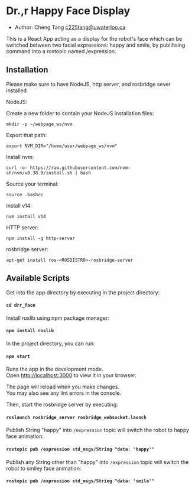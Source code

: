 # Dr.,r Happy Face Display

* Author: Cheng Tang <c225tang@uwaterloo.ca>

This is a React App acting as a display for the robot's face which can be switched between two facial expressions: happy and smile, by publihsing command into a rostopic named /expression. 

## Installation

Please make sure to have NodeJS, http server, and rosbridge sever installed.

NodeJS:

Create a new folder to contain your NodeJS installation files:

`mkdir -p ~/webpage_ws/nvm`

Export that path:

`export NVM_DIR="/home/user/webpage_ws/nvm"`

Install nvm:

`curl -o- https://raw.githubusercontent.com/nvm-sh/nvm/v0.38.0/install.sh | bash`

Source your terminal:

`source .bashrc`

Install v14:

`nvm install v14`

HTTP server:

`npm install -g http-server`

rosbridge server:

`apt-get install ros-<ROSDISTRO>-rosbridge-server`

## Available Scripts

Get into the app directory by executing in the project directory:

#### `cd drr_face`

Install roslib using npm package manager:

#### `npm install roslib`

In the project directory, you can run:

#### `npm start`

Runs the app in the development mode.\
Open [http://localhost:3000](http://localhost:3000) to view it in your browser.

The page will reload when you make changes.\
You may also see any lint errors in the console.

Then, start the rosbridge server by executing: 

#### `roslaunch rosbridge_server rosbridge_websocket.launch`

Publish String "happy" into `/expression` topic will switch the robot to happy face animation:

#### `rostopic pub /expression std_msgs/String "data: 'happy'"`

Publish any String other than "happy" into `/expression` topic will switch the robot to smiley face animation:

#### `rostopic pub /expression std_msgs/String "data: 'smile'"`